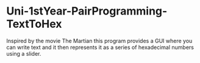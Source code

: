 # Uni-1stYear-PairProgramming-TextToHex
Inspired by the movie The Martian this program provides a GUI where you can write text and it then represents it as a series of hexadecimal numbers using a slider.

